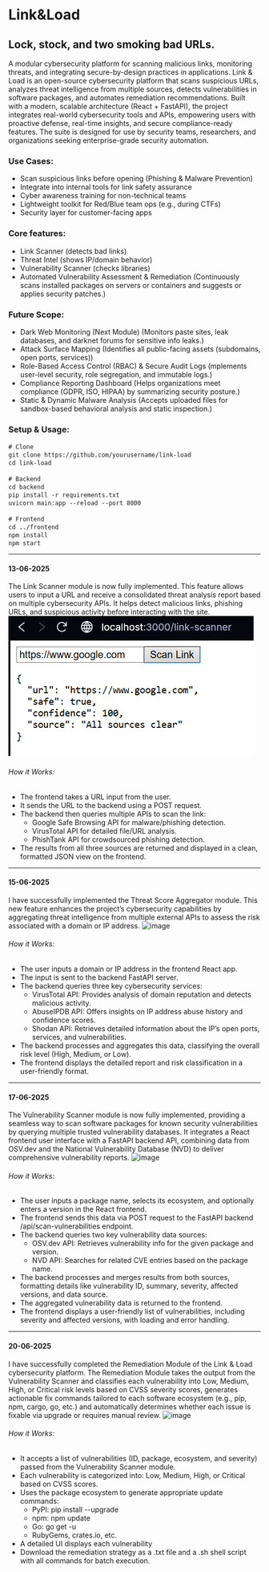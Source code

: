 # Link&Load
## Lock, stock, and two smoking bad URLs.
A modular cybersecurity platform for scanning malicious links, monitoring threats, and integrating secure-by-design practices in applications.
Link & Load is an open-source cybersecurity platform that scans suspicious URLs, analyzes threat intelligence from multiple sources, detects vulnerabilities in software packages, and automates remediation recommendations. Built with a modern, scalable architecture (React + FastAPI), the project integrates real-world cybersecurity tools and APIs, empowering users with proactive defense, real-time insights, and secure compliance-ready features. The suite is designed for use by security teams, researchers, and organizations seeking enterprise-grade security automation.

### Use Cases:
- Scan suspicious links before opening (Phishing & Malware Prevention)
- Integrate into internal tools for link safety assurance
- Cyber awareness training for non-technical teams
- Lightweight toolkit for Red/Blue team ops (e.g., during CTFs)
- Security layer for customer-facing apps

### Core features:
- Link Scanner (detects bad links)
- Threat Intel (shows IP/domain behavior)
- Vulnerability Scanner (checks libraries)
- Automated Vulnerability Assessment & Remediation (Continuously scans installed packages on servers or containers and suggests or applies security patches.)

### Future Scope:
- Dark Web Monitoring (Next Module) (Monitors paste sites, leak databases, and darknet forums for sensitive info leaks.)
- Attack Surface Mapping (Identifies all public-facing assets (subdomains, open ports, services))
- Role-Based Access Control (RBAC) & Secure Audit Logs (mplements user-level security, role segregation, and immutable logs.)
- Compliance Reporting Dashboard (Helps organizations meet compliance (GDPR, ISO, HIPAA) by summarizing security posture.)
- Static & Dynamic Malware Analysis (Accepts uploaded files for sandbox-based behavioral analysis and static inspection.)

### Setup & Usage:
```
# Clone
git clone https://github.com/yourusername/link-load
cd link-load

# Backend
cd backend
pip install -r requirements.txt
uvicorn main:app --reload --port 8000

# Frontend
cd ../frontend
npm install
npm start

```
***
#### 13-06-2025
The Link Scanner module is now fully implemented. This feature allows users to input a URL and receive a consolidated threat analysis report based on multiple cybersecurity APIs. It helps detect malicious links, phishing URLs, and suspicious activity before interacting with the site.
![alt text](image.png)
######  How it Works:
 - The frontend takes a URL input from the user.
 - It sends the URL to the backend using a POST request.
 - The backend then queries multiple APIs to scan the link:
   - Google Safe Browsing API for malware/phishing detection.
   - VirusTotal API for detailed file/URL analysis.
   - PhishTank API for crowdsourced phishing detection.
 - The results from all three sources are returned and displayed in a clean, formatted JSON view on the frontend.

***
#### 15-06-2025
I have successfully implemented the Threat Score Aggregator module. This new feature enhances the project’s cybersecurity capabilities by aggregating threat intelligence from multiple external APIs to assess the risk associated with a domain or IP address.
![image](https://github.com/user-attachments/assets/8f84f099-308f-43b2-bd5c-d90fb0c1e9ad)
######  How it Works: 
 - The user inputs a domain or IP address in the frontend React app.
 - The input is sent to the backend FastAPI server.
 - The backend queries three key cybersecurity services:
   - VirusTotal API: Provides analysis of domain reputation and detects malicious activity.
   - AbuseIPDB API: Offers insights on IP address abuse history and confidence scores.
   - Shodan API: Retrieves detailed information about the IP’s open ports, services, and vulnerabilities.
 - The backend processes and aggregates this data, classifying the overall risk level (High, Medium, or Low).
 - The frontend displays the detailed report and risk classification in a user-friendly format.

***
#### 17-06-2025
The Vulnerability Scanner module is now fully implemented, providing a seamless way to scan software packages for known security vulnerabilities by querying multiple trusted vulnerability databases. It integrates a React frontend user interface with a FastAPI backend API, combining data from OSV.dev and the National Vulnerability Database (NVD) to deliver comprehensive vulnerability reports.
![image](https://github.com/user-attachments/assets/a4971f20-6db9-43b5-8b66-5c78d059febf)
######  How it Works: 
- The user inputs a package name, selects its ecosystem, and optionally enters a version in the React frontend.
- The frontend sends this data via POST request to the FastAPI backend /api/scan-vulnerabilities endpoint.
- The backend queries two key vulnerability data sources:
   - OSV.dev API: Retrieves vulnerability info for the given package and version.
   - NVD API: Searches for related CVE entries based on the package name.
- The backend processes and merges results from both sources, formatting details like vulnerability ID, summary, severity, affected versions, and data source.
- The aggregated vulnerability data is returned to the frontend.
- The frontend displays a user-friendly list of vulnerabilities, including severity and affected versions, with loading and error handling.

***
#### 20-06-2025
I have successfully completed the Remediation Module of the Link & Load cybersecurity platform. The Remediation Module takes the output from the Vulnerability Scanner and classifies each vulnerability into Low, Medium, High, or Critical risk levels based on CVSS severity scores, generates actionable fix commands tailored to each software ecosystem (e.g., pip, npm, cargo, go, etc.) and automatically determines whether each issue is fixable via upgrade or requires manual review.
![image](https://github.com/user-attachments/assets/21a90afb-d81b-4f8a-b481-6ad655938028)
######  How it Works:
- It accepts a list of vulnerabilities (ID, package, ecosystem, and severity) passed from the Vulnerability Scanner module.
- Each vulnerability is categorized into: Low, Medium, High, or Critical based on CVSS scores.
- Uses the package ecosystem to generate appropriate update commands:
   - PyPI: pip install --upgrade <package>
   - npm: npm update <package>
   - Go: go get -u <package>
   - RubyGems, crates.io, etc.
- A detailed UI displays each vulnerability
-  Download the remediation strategy as a .txt file and a .sh shell script with all commands for batch execution.




